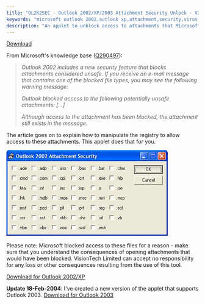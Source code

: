 ```yaml
---
title: "OL2K2SEC - Outlook 2002/XP/2003 Attachment Security Unlock - VisionTech Limited"
keywords: "microsoft outlook 2002,outlook xp,attachment,security,virus,script,vbs,reg,file,unsafe attachment,blocked,access,denied,Outlook blocked access to the following potentially unsafe attachments,Q290497"
description: "An applet to unblock access to attachments that Microsoft Outlook 2002 hides because they are potentially unsafe (Q290497)."
---
```

[Download](/software/download/ol2k2sec.zip)

From Microsoft's knowledge base ([Q290497](http://support.microsoft.com/default.aspx?scid=kb;en-us;Q290497)):

> _Outlook 2002 includes a new security feature that blocks attachments considered unsafe. If you receive an e-mail message that contains one of the blocked file types, you may see the following warning message:_
> 
> _Outlook blocked access to the following potentially unsafe attachments: [...]_
> 
> _Although access to the attachment has been blocked, the attachment still exists in the message._

The article goes on to explain how to manipulate the registry to allow access to these attachments. This applet does that for you.

![](/software/ol2k2sec.jpg)

Please note: Microsoft blocked access to these files for a reason - make sure that you understand the consequences of opening attachments that would have been blocked. VisionTech Limited can accept no responsibility for any loss or other consequences resulting from the use of this tool.

[Download for Outlook 2002/XP](/software/download/ol2k2sec.zip)

**Update 18-Feb-2004**: I've created a new version of the applet that supports Outlook 2003\. [Download for Outlook 2003](/software/download/ol2k3sec.zip)